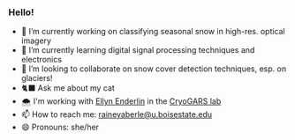 ### Hello!

- 🔭 I’m currently working on classifying seasonal snow in high-res. optical imagery
- 🌱 I’m currently learning digital signal processing techniques and electronics
- 🤔 I’m looking to collaborate on snow cover detection techniques, esp. on glaciers! 
- 🐈‍⬛ Ask me about my cat
- 🌨 I'm working with [Ellyn Enderlin](https://github.com/ellynenderlin) in the [CryoGARS lab](https://www.boisestate.edu/earth-cryogars/)
- 📫 How to reach me: raineyaberle@u.boisestate.edu
- 😄 Pronouns: she/her
